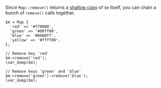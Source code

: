 Since `Map::remove()` returns a [shallow copy](https://en.wikipedia.org/wiki/Object_copying#Shallow_copy) of `$m` itself, you can chain a bunch of `remove()` calls together.

```basic-usage.hack
$m = Map {
  'red' => '#ff0000',
  'green' => '#00ff00',
  'blue' => '#0000ff',
  'yellow' => '#ffff00',
};

// Remove key 'red'
$m->remove('red');
\var_dump($m);

// Remove keys 'green' and 'blue'
$m->remove('green')->remove('blue');
\var_dump($m);
```
